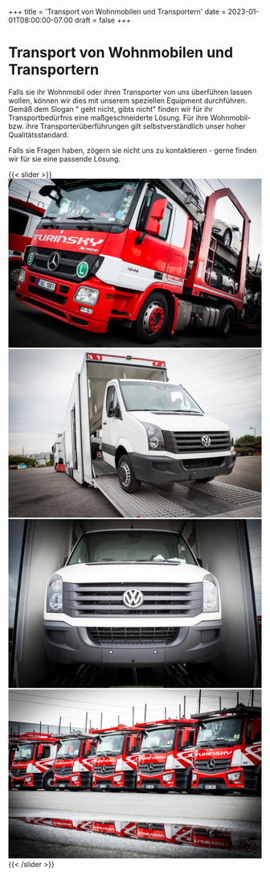 +++
title = 'Transport von Wohnmobilen und Transportern'
date = 2023-01-01T08:00:00-07:00
draft = false
+++

# Transport von Wohnmobilen und Transportern

Falls sie ihr Wohnmobil oder ihren Transporter von uns überführen lassen wollen, können wir dies mit unserem speziellen Equipment durchführen. Gemäß dem Slogan " geht nicht, gibts nicht" finden wir für ihr Transportbedürfnis eine maßgeschneiderte Lösung. Für ihre Wohnmobil- bzw. ihre Transporterüberführungen gilt selbstverständlich unser hoher Qualitätsstandard.

Falls sie Fragen haben, zögern sie nicht uns zu kontaktieren - gerne finden wir für sie eine passende Lösung.

{{< slider >}}
![TIR back](7H3A9186.webp)
![TIR front](7H3A9151.webp)
![TIRs](7H3A9158.webp)
![TIR loaded](7H3A9217.webp)
{{< /slider >}}